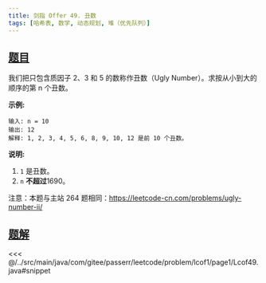 ```yaml
---
title: 剑指 Offer 49. 丑数
tags: [哈希表, 数学, 动态规划, 堆（优先队列）]
---
```



## [题目](https://leetcode.cn/problems/chou-shu-lcof/)
我们把只包含质因子 2、3 和 5 的数称作丑数（Ugly Number）。求按从小到大的顺序的第 n 个丑数。

**示例:**

    输入: n = 10
    输出: 12
    解释: 1, 2, 3, 4, 5, 6, 8, 9, 10, 12 是前 10 个丑数。

**说明:**

1. `1` 是丑数。
2. `n` **不超过**1690。

注意：本题与主站 264 题相同：<https://leetcode-cn.com/problems/ugly-number-ii/>


## [题解](https://github.com/PasseRR/JavaLeetCode/blob/master/src/main/java/com/gitee/passerr/leetcode/problem/lcof1/page1/Lcof49.java)

<<< @/../src/main/java/com/gitee/passerr/leetcode/problem/lcof1/page1/Lcof49.java#snippet
